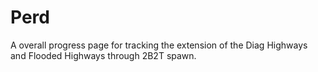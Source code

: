 # Perd

A overall progress page for tracking the extension of the Diag Highways and Flooded Highways through 2B2T spawn.
